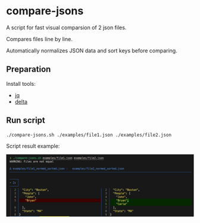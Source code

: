 # compare-jsons

A script for fast visual comparsion of 2 json files.

Сompares files line by line.

Automatically normalizes JSON data and sort keys before comparing.


## Preparation

Install tools:
- [jq](https://jqlang.org/)
- [delta](https://github.com/dandavison/delta)


## Run script

```sh
./compare-jsons.sh ./examples/file1.json ./examples/file2.json
```

Script result example:

![](./readme_images/pic2.png)

